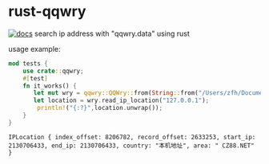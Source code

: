 # rust-qqwry
[![docs](https://docs.rs/qqwry/badge.svg)](https://docs.rs/qqwry)
search ip address with "qqwry.data" using rust

usage example:
```rust
mod tests {
    use crate::qqwry;
    #[test]
    fn it_works() {
       let mut wry = qqwry::QQWry::from(String::from("/Users/zfh/Documents/qqwry.dat"));
       let location = wry.read_ip_location("127.0.0.1");
        println!("{:?}",location.unwrap());
    }
}
```
```shell
IPLocation { index_offset: 8206782, record_offset: 2633253, start_ip: 2130706433, end_ip: 2130706433, country: "本机地址", area: " CZ88.NET" }
```